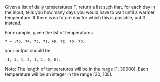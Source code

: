 Given a list of daily temperatures T, return a list such that, for each day in the input, tells you how many days you would have to wait until a warmer temperature. If there is no future day for which this is possible, put 0 instead.

For example, given the list of temperatures
```
T = [73, 74, 75, 71, 69, 72, 76, 73]
```
your output should be
```
[1, 1, 4, 2, 1, 1, 0, 0].
```

Note: The length of temperatures will be in the range [1, 30000]. Each temperature will be an integer in the range [30, 100].
